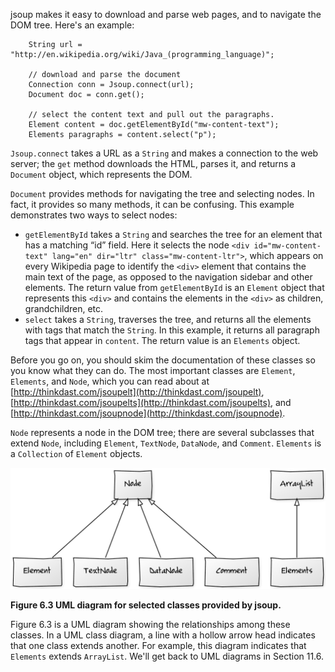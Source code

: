 jsoup makes it easy to download and parse web pages, and to navigate the DOM tree. Here's an example:

```code
    String url = "http://en.wikipedia.org/wiki/Java_(programming_language)";

    // download and parse the document
    Connection conn = Jsoup.connect(url);
    Document doc = conn.get();

    // select the content text and pull out the paragraphs.
    Element content = doc.getElementById("mw-content-text");
    Elements paragraphs = content.select("p");
```

`Jsoup.connect` takes a URL as a `String` and makes a connection to the web server; the `get` method downloads the HTML, parses it, and returns a `Document` object, which represents the DOM.


`Document` provides methods for navigating the tree and selecting nodes. In fact, it provides so many methods, it can be confusing. This example demonstrates two ways to select nodes:



*  `getElementById` takes a `String` and searches the tree for an element that has a matching “id” field. Here it selects the node `<div id="mw-content-text" lang="en" dir="ltr" class="mw-content-ltr">`, which appears on every Wikipedia page to identify the `<div>` element that contains the main text of the page, as opposed to the navigation sidebar and other elements. The return value from `getElementById` is an `Element` object that represents this `<div>` and contains the elements in the `<div>` as children, grandchildren, etc.
*  `select` takes a `String`, traverses the tree, and returns all the elements with tags that match the `String`. In this example, it returns all paragraph tags that appear in `content`. The return value is an `Elements` object. 


Before you go on, you should skim the documentation of these classes so you know what they can do. The most important classes are `Element`, `Elements`, and `Node`, which you can read  about at  [http://thinkdast.com/jsoupelt](http://thinkdast.com/jsoupelt), [http://thinkdast.com/jsoupelts](http://thinkdast.com/jsoupelts), and [http://thinkdast.com/jsoupnode](http://thinkdast.com/jsoupnode).

`Node` represents a node in the DOM tree;  there are several subclasses that extend `Node`, including  `Element`, `TextNode`, `DataNode`, and `Comment`. `Elements` is a `Collection` of `Element` objects.


![Figure 6.3 UML diagram for selected classes provided by jsoup.](figs/yuml2.jpg)

**Figure 6.3 UML diagram for selected classes provided by jsoup.**

Figure 6.3 is a UML diagram showing the relationships among these classes.  In a UML class diagram, a line with a hollow arrow head indicates that one class extends another.  For example, this diagram indicates that `Elements` extends `ArrayList`. We'll get back to UML diagrams in Section 11.6.